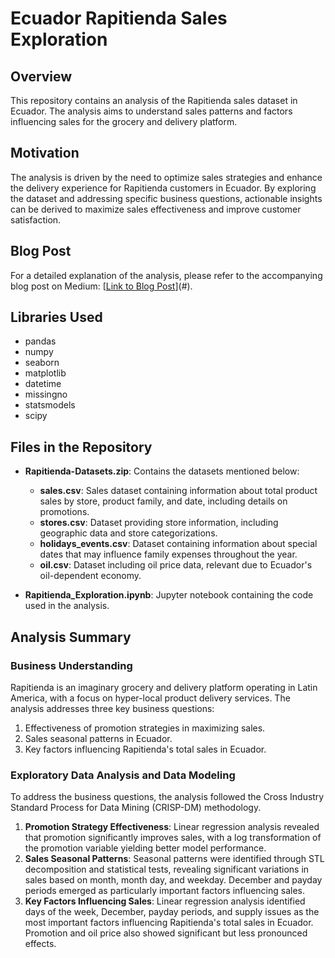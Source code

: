# Ecuador Rapitienda Sales Exploration

## Overview

This repository contains an analysis of the Rapitienda sales dataset in Ecuador. The analysis aims to understand sales patterns and factors influencing sales for the grocery and delivery platform. 

## Motivation

The analysis is driven by the need to optimize sales strategies and enhance the delivery experience for Rapitienda customers in Ecuador. By exploring the dataset and addressing specific business questions, actionable insights can be derived to maximize sales effectiveness and improve customer satisfaction.

## Blog Post

For a detailed explanation of the analysis, please refer to the accompanying blog post on Medium: [[Link to Blog Post](https://medium.com/@pedrohmcampos02/unveiling-consumer-behavior-a-deep-dive-into-rapitiendas-sales-patterns-in-ecuador-777c7fc4c700)](#).

## Libraries Used

- pandas
- numpy
- seaborn
- matplotlib
- datetime
- missingno
- statsmodels
- scipy

## Files in the Repository

- **Rapitienda-Datasets.zip**: Contains the datasets mentioned below:
  - **sales.csv**: Sales dataset containing information about total product sales by store, product family, and date, including details on promotions.
  - **stores.csv**: Dataset providing store information, including geographic data and store categorizations.
  - **holidays_events.csv**: Dataset containing information about special dates that may influence family expenses throughout the year.
  - **oil.csv**: Dataset including oil price data, relevant due to Ecuador's oil-dependent economy.
    
- **Rapitienda_Exploration.ipynb**: Jupyter notebook containing the code used in the analysis.

## Analysis Summary

### Business Understanding

Rapitienda is an imaginary grocery and delivery platform operating in Latin America, with a focus on hyper-local product delivery services. The analysis addresses three key business questions:
1. Effectiveness of promotion strategies in maximizing sales.
2. Sales seasonal patterns in Ecuador.
3. Key factors influencing Rapitienda's total sales in Ecuador.

### Exploratory Data Analysis and Data Modeling

To address the business questions, the analysis followed the Cross Industry Standard Process for Data Mining (CRISP-DM) methodology.

1. **Promotion Strategy Effectiveness**: Linear regression analysis revealed that promotion significantly improves sales, with a log transformation of the promotion variable yielding better model performance.
2. **Sales Seasonal Patterns**: Seasonal patterns were identified through STL decomposition and statistical tests, revealing significant variations in sales based on month, month day, and weekday. December and payday periods emerged as particularly important factors influencing sales.
3. **Key Factors Influencing Sales**: Linear regression analysis identified days of the week, December, payday periods, and supply issues as the most important factors influencing Rapitienda's total sales in Ecuador. Promotion and oil price also showed significant but less pronounced effects.
